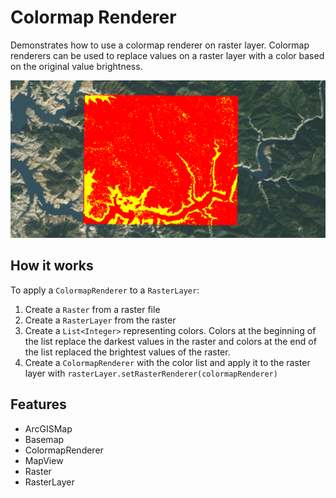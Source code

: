<h1>Colormap Renderer</h1>

<p>Demonstrates  how to use a colormap renderer on raster layer. Colormap renderers can be used to replace values on a raster layer 
with a color based on the original value brightness.</p>

<p><img src="ColormapRenderer.png"/></p>

<h2>How it works</h2>

<p>To apply a <code>ColormapRenderer</code> to a <code>RasterLayer</code>:</p>
<ol>
  <li>Create a <code>Raster</code> from a raster file</li>
  <li>Create a <code>RasterLayer</code> from the raster</li>
  <li>Create a <code>List&lt;Integer&gt;</code> representing colors. Colors at the beginning of the list replace the darkest values in 
  the raster and colors at the end of the list replaced the brightest values of the raster.</li>
  <li>Create a <code>ColormapRenderer</code> with the color list and apply it to the raster layer with <code>rasterLayer.setRasterRenderer(colormapRenderer)</code></li>
</ol>

<h2>Features</h2>

<ul>
  <li>ArcGISMap</li>
  <li>Basemap</li>
  <li>ColormapRenderer</li>
  <li>MapView</li>
  <li>Raster</li>
  <li>RasterLayer</li>
</ul>
